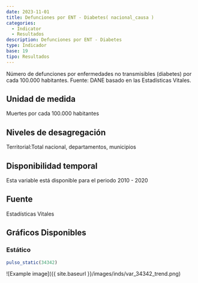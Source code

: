 ```yaml
---
date: 2023-11-01
title: Defunciones por ENT - Diabetes( nacional_causa )
categories:
  - Indicator
  - Resultados
description: Defunciones por ENT - Diabetes
type: Indicador
base: 19
tipo: Resultados
--- 
```


Número de defunciones por enfermedades no transmisibles (diabetes) por cada 100.000 habitantes.
Fuente: DANE basado en las Estadísticas Vitales.

## Unidad de medida
Muertes por cada 100.000 habitantes

## Niveles de desagregación
Territorial:Total nacional, departamentos, municipios

## Disponibilidad temporal
Esta variable está disponible para el periodo 2010 - 2020

## Fuente
Estadísticas Vitales

## Gráficos Disponibles

### Estático

``` R
pulso_static(34342)
```

![Example image]({{ site.baseurl }}/images/inds/var_34342_trend.png)
